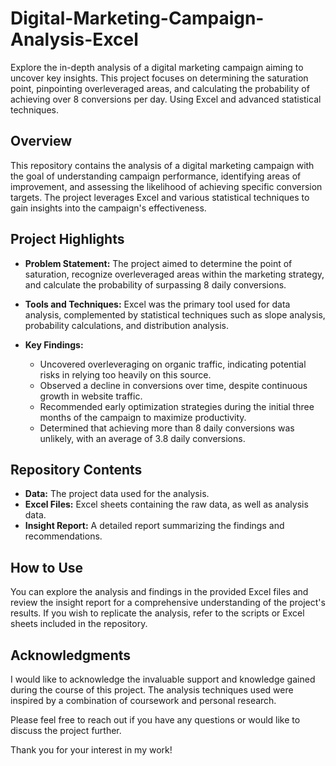 # Digital-Marketing-Campaign-Analysis-Excel

Explore the in-depth analysis of a digital marketing campaign aiming to uncover key insights. This project focuses on determining the saturation point, pinpointing overleveraged areas, and calculating the probability of achieving over 8 conversions per day. Using Excel and advanced statistical techniques.

## Overview

This repository contains the analysis of a digital marketing campaign with the goal of understanding campaign performance, identifying areas of improvement, and assessing the likelihood of achieving specific conversion targets. The project leverages Excel and various statistical techniques to gain insights into the campaign's effectiveness.

## Project Highlights

- **Problem Statement:** The project aimed to determine the point of saturation, recognize overleveraged areas within the marketing strategy, and calculate the probability of surpassing 8 daily conversions.

- **Tools and Techniques:** Excel was the primary tool used for data analysis, complemented by statistical techniques such as slope analysis, probability calculations, and distribution analysis.

- **Key Findings:**
    - Uncovered overleveraging on organic traffic, indicating potential risks in relying too heavily on this source.
    - Observed a decline in conversions over time, despite continuous growth in website traffic.
    - Recommended early optimization strategies during the initial three months of the campaign to maximize productivity.
    - Determined that achieving more than 8 daily conversions was unlikely, with an average of 3.8 daily conversions.

## Repository Contents

- **Data:** The project data used for the analysis.
- **Excel Files:** Excel sheets containing the raw data, as well as analysis data.
- **Insight Report:** A detailed report summarizing the findings and recommendations.

## How to Use

You can explore the analysis and findings in the provided Excel files and review the insight report for a comprehensive understanding of the project's results. If you wish to replicate the analysis, refer to the scripts or Excel sheets included in the repository.

## Acknowledgments

I would like to acknowledge the invaluable support and knowledge gained during the course of this project. The analysis techniques used were inspired by a combination of coursework and personal research.

Please feel free to reach out if you have any questions or would like to discuss the project further.

Thank you for your interest in my work!
